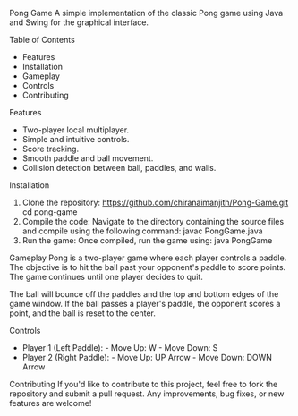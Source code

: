 Pong Game
A simple implementation of the classic Pong game using Java and Swing for the graphical interface.

Table of Contents
* Features
* Installation
* Gameplay
* Controls
* Contributing

Features
* Two-player local multiplayer.
* Simple and intuitive controls.
* Score tracking.
* Smooth paddle and ball movement.
* Collision detection between ball, paddles, and walls.

Installation
1. Clone the repository: https://github.com/chiranaimanjith/Pong-Game.git
                         cd pong-game
2. Compile the code:
    Navigate to the directory containing the source files and compile using the following command: javac PongGame.java
3. Run the game:
    Once compiled, run the game using: java PongGame

Gameplay
Pong is a two-player game where each player controls a paddle. The objective is to hit the ball past your opponent's paddle to score points. The game continues until one player decides to quit.

The ball will bounce off the paddles and the top and bottom edges of the game window. If the ball passes a player's paddle, the opponent scores a point, and the ball is reset to the center.

Controls
* Player 1 (Left Paddle):
      - Move Up: W
      - Move Down: S
* Player 2 (Right Paddle):
      - Move Up: UP Arrow
      - Move Down: DOWN Arrow

Contributing
If you'd like to contribute to this project, feel free to fork the repository and submit a pull request. Any improvements, bug fixes, or new features are welcome!


